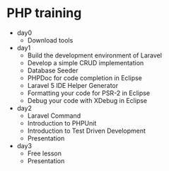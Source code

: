 # PHP training

- day0
    - Download tools
- day1
    - Build the development environment of Laravel
    - Develop a simple CRUD implementation
    - Database Seeder
    - PHPDoc for code completion in Eclipse
    - Laravel 5 IDE Helper Generator
    - Formatting your code for PSR-2 in Eclipse
    - Debug your code with XDebug in Eclipse
- day2
    - Laravel Command
    - Introduction to PHPUnit 
    - Introduction to Test Driven Development
    - Presentation
- day3
    - Free lesson
    - Presentation
